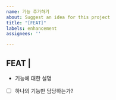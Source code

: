 ```yaml
---
name: 기능 추가하기
about: Suggest an idea for this project
title: "[FEAT]"
labels: enhancement
assignees: ''

---
```


## FEAT | 
- 기능에 대한 설명

- [ ] 하나의 기능만 담당하는가?
